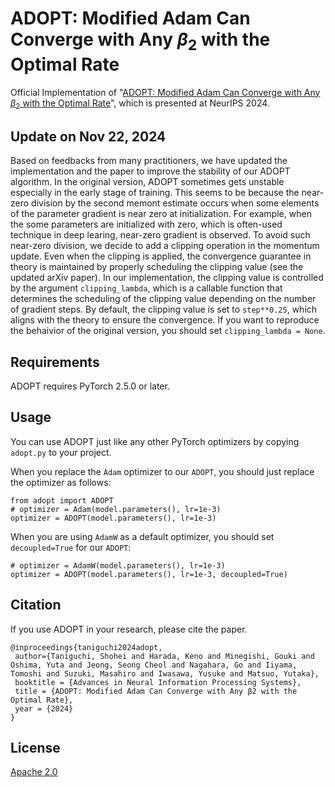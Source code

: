 # ADOPT: Modified Adam Can Converge with Any $β_2$ with the Optimal Rate
Official Implementation of "[ADOPT: Modified Adam Can Converge with Any $β_2$ with the Optimal Rate](https://arxiv.org/abs/2411.02853)", which is presented at NeurIPS 2024.

## Update on Nov 22, 2024

Based on feedbacks from many practitioners, we have updated the implementation and the paper to improve the stability of our ADOPT algorithm.
In the original version, ADOPT sometimes gets unstable especially in the early stage of training.
This seems to be because the near-zero division by the second memont estimate occurs when some elements of the parameter gradient is near zero at initialization.
For example, when the some parameters are initialized with zero, which is often-used technique in deep learing, near-zero gradient is observed.
To avoid such near-zero division, we decide to add a clipping operation in the momentum update.
Even when the clipping is applied, the convergence guarantee in theory is maintained by properly scheduling the clipping value (see the updated arXiv paper).
In our implementation, the clipping value is controlled by the argument `clipping_lambda`, which is a callable function that determines the scheduling of the clipping value depending on the number of gradient steps.
By default, the clipping value is set to `step**0.25`, which aligns with the theory to ensure the convergence.
If you want to reproduce the behaivior of the original version, you should set `clipping_lambda = None`.

## Requirements

ADOPT requires PyTorch 2.5.0 or later.

## Usage

You can use ADOPT just like any other PyTorch optimizers by copying `adopt.py` to your project.

When you replace the `Adam` optimizer to our `ADOPT`, you should just replace the optimizer as follows:

```python3
from adopt import ADOPT
# optimizer = Adam(model.parameters(), lr=1e-3)
optimizer = ADOPT(model.parameters(), lr=1e-3)
```

When you are using `AdamW` as a default optimizer, you should set `decoupled=True` for our `ADOPT`:

```python3
# optimizer = AdamW(model.parameters(), lr=1e-3)
optimizer = ADOPT(model.parameters(), lr=1e-3, decoupled=True)
```

## Citation
If you use ADOPT in your research, please cite the paper.
```text
@inproceedings{taniguchi2024adopt,
 author={Taniguchi, Shohei and Harada, Keno and Minegishi, Gouki and Oshima, Yuta and Jeong, Seong Cheol and Nagahara, Go and Iiyama, Tomoshi and Suzuki, Masahiro and Iwasawa, Yusuke and Matsuo, Yutaka},
 booktitle = {Advances in Neural Information Processing Systems},
 title = {ADOPT: Modified Adam Can Converge with Any β2 with the Optimal Rate},
 year = {2024}
}
```

## License
[Apache 2.0](./LICENSE)
